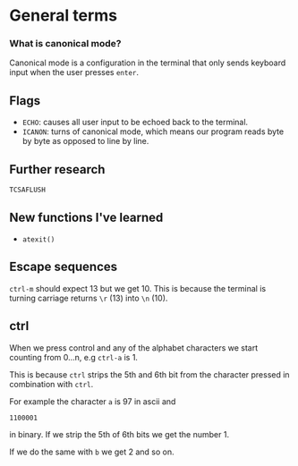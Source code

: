 # General terms 

### What is canonical mode? 
Canonical mode is a configuration in the terminal that only sends keyboard input when the user presses `enter`.

## Flags

- `ECHO`: causes all user input to be echoed back to the terminal.
- `ICANON`: turns of canonical mode, which means our program reads byte by byte as opposed to line by line.

## Further research
`TCSAFLUSH`

## New functions I've learned
- `atexit()`

## Escape sequences
`ctrl-m` should expect 13 but we get 10. This is because the terminal is turning carriage returns `\r` (13) into `\n` (10).

## ctrl 
When we press control and any of the alphabet characters we start counting from 0...n, e.g `ctrl-a` is 1.

This is because `ctrl` strips the 5th and 6th bit from the character pressed in combination with `ctrl`.

For example the character `a` is 97 in ascii and 
```
1100001
```
in binary. If we strip the 5th of 6th bits we get the number 1.

If we do the same with `b` we get 2 and so on.
